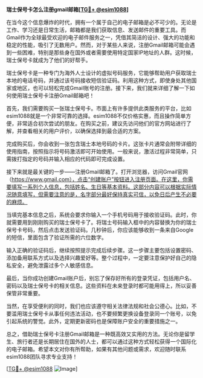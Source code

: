 **瑞士保号卡怎么注册gmail邮箱[[TG💪+ @esim1088](https://t.me/s/esim1088)]**

在当今这个信息爆炸的时代，拥有一个属于自己的电子邮箱是必不可少的。无论是工作、学习还是日常生活，邮箱都是我们获取信息、发送邮件的重要工具。而Gmail作为全球最受欢迎的电子邮件服务之一，凭借其简洁的设计、强大的功能和稳定的性能，吸引了无数用户。然而，对于某些人来说，注册Gmail邮箱可能会遇到一些困难，特别是那些身在国外或者需要使用特定国家IP地址的人群。这时候，瑞士保号卡就成为了他们的好帮手。

瑞士保号卡是一种专门为海外人士设计的虚拟号码服务，它能够帮助用户获取瑞士本地的电话号码，并通过该号码接收短信验证码。利用这种方式，即使身处其他国家或地区，也可以轻松完成Gmail账号的注册。接下来，我们就来详细了解一下如何使用瑞士保号卡注册Gmail邮箱吧！

首先，我们需要购买一张瑞士保号卡。市面上有许多提供此类服务的平台，比如esim1088就是一个非常可靠的选择。esim1088不仅价格实惠，而且操作简单方便，非常适合初次尝试的朋友。在购买之前，建议先访问他们的官方网站进行了解，并查看相关的用户评价，以确保选择到最合适的方案。

完成购买后，你会收到一张包含瑞士本地号码的卡片。这张卡片通常会附带详细的使用指南，按照指示将号码激活即可开始使用。一般来说，激活过程非常简单，只需拨打指定的号码并输入相应的代码即可完成设置。

接下来就是最关键的一步——注册Gmail邮箱了。打开浏览器，访问Gmail官网（https://www.gmail.com），点击“创建账户”按钮进入注册页面。在这里，你需要填写一系列个人信息，包括姓名、生日等基本资料。这部分内容可以根据实际情况随意填写，但需要注意的是，名字部分最好保持真实可信，以免日后产生不必要的麻烦。

当填完基本信息之后，系统会要求你输入一个手机号码用于接收验证码。此时，你就需要用到刚刚购买的瑞士保号卡了。将瑞士号码输入框中的内容替换为你的瑞士保号卡号码，然后点击发送验证码。几秒钟后，你应该能够收到一条来自Google的短信，里面包含了验证所需的六位数字。

输入正确的验证码后，继续按照提示完成后续步骤。这一步骤主要包括设置密码、添加备用联系方式以及选择兴趣爱好等。整个过程中，一定要注意保护好自己的隐私安全，避免泄露过多个人敏感信息。

最后，当你成功创建Gmail账户后，别忘了保存好所有的登录凭证，包括用户名、密码以及瑞士保号卡的相关信息。这些资料在未来登录时都可能用得上，所以妥善保管非常重要。

当然，在享受便利的同时，我们也应该遵守相关法律法规和社会公德心。比如，不要滥用瑞士保号卡从事任何违法活动，也不要频繁更换设备登录同一个账号，以免引起系统的警觉。此外，定期更新密码也是保障账户安全的重要措施之一。

总之，借助瑞士保号卡注册Gmail邮箱是一种既高效又实用的方法。无论你是留学生、旅行者还是长期居住在国外的人士，都可以通过这种方式轻松获得一个国际化的电子邮箱。希望本文对你有所帮助，如果有其他问题或需求，欢迎随时联系esim1088团队寻求专业支持！

[[TG💪+ @esim1088](https://t.me/s/esim1088) ![Image](https://i.postimg.cc/4NQfJmqS/Snipaste-2025-05-13-00-14-12.png)]